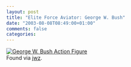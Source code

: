 ```yaml
---
layout: post
title: "Elite Force Aviator: George W. Bush"
date: "2003-08-08T08:49:00+01:00"
comments: false
categories: 
---
```


<p><a href="http://www.kbtoys.com/genProduct.html/PID/2431939/ctid/17/place/aguc?_ts=y&ls=collect&_e=3f334&_v=3F3346B55PAZa1F571B13B0F&_ts=y"><img src="http://www.kbtoys.com/g/toys/big/123116.jpg" border="0" alt="George W. Bush Action Figure" /></a><br />
Found via <a href="http://www.livejournal.com/users/jwz/240950.html">jwz</a>.</p>

